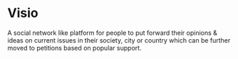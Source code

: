 # Visio
A social network like platform  for people to put forward their opinions &amp; ideas on current issues in their society, city or country which can be further moved to petitions based on popular support. 
